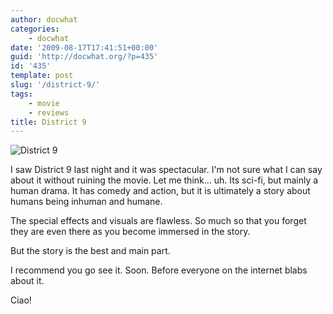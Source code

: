 ```yaml
---
author: docwhat
categories:
    - docwhat
date: '2009-08-17T17:41:51+00:00'
guid: 'http://docwhat.org/?p=435'
id: '435'
template: post
slug: '/district-9/'
tags:
    - movie
    - reviews
title: District 9
---
```


![District
9](https://upload.wikimedia.org/wikipedia/en/d/d7/District_nine_ver2.jpg)

I saw District 9 last night and it was spectacular. I'm not sure what I can
say about it without ruining the movie. Let me think... uh. Its sci-fi, but
mainly a human drama. It has comedy and action, but it is ultimately a story
about humans being inhuman and humane.

The special effects and visuals are flawless. So much so that you forget they
are even there as you become immersed in the story.

But the story is the best and main part.

I recommend you go see it. Soon. Before everyone on the internet blabs about
it.

Ciao!
